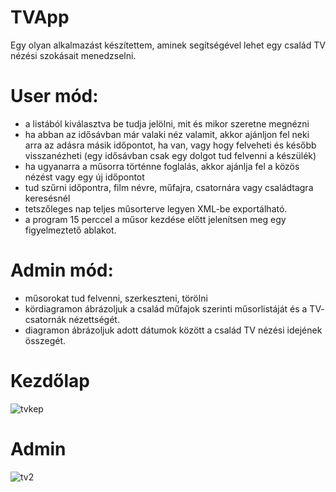 # TVApp

Egy olyan alkalmazást készítettem, aminek segítségével lehet egy család TV nézési szokásait menedzselni.

# User mód:
- a listából kiválasztva be tudja jelölni, mit és mikor szeretne megnézni
- ha abban az idősávban már valaki néz valamit, akkor ajánljon fel neki arra az
adásra másik időpontot, ha van, vagy hogy felveheti és később visszanézheti
(egy idősávban csak egy dolgot tud felvenni a készülék)
- ha ugyanarra a műsorra történne foglalás, akkor ajánlja fel a közös nézést
vagy egy új időpontot
- tud szűrni időpontra, film névre, műfajra, csatornára vagy családtagra
keresésnél
- tetszőleges nap teljes műsorterve legyen XML-be exportálható.
- a program 15 perccel a műsor kezdése előtt jelenítsen meg egy figyelmeztető
ablakot.
# Admin mód:
- műsorokat tud felvenni, szerkeszteni, törölni
- kördiagramon ábrázoljuk a család műfajok szerinti műsorlistáját és a TV-
csatornák nézettségét.
- diagramon ábrázoljuk adott dátumok között a család TV nézési idejének
összegét.

# Kezdőlap

![tvkep](https://github.com/VemannSara/TVApp/assets/131291055/ec7ae750-c8e5-4bd9-b397-9f46a78b975f)

# Admin

![tv2](https://github.com/VemannSara/TVApp/assets/131291055/9530abc2-1b01-46b8-ac07-363b3c200734)

